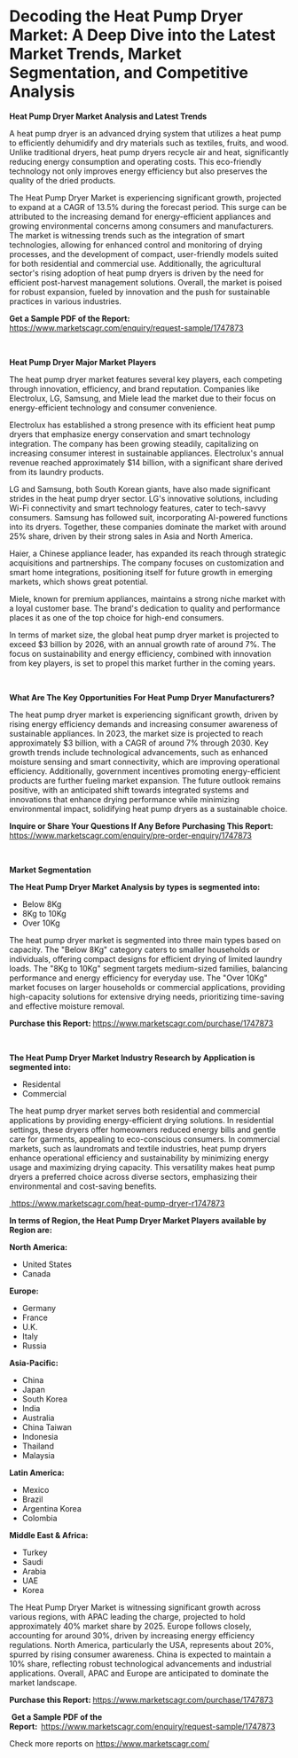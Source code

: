 <p><h1>Decoding the Heat Pump Dryer Market: A Deep Dive into the Latest Market Trends, Market Segmentation, and Competitive Analysis</h1></p><p><strong>Heat Pump Dryer Market Analysis and Latest Trends</strong></p>
<p><p>A heat pump dryer is an advanced drying system that utilizes a heat pump to efficiently dehumidify and dry materials such as textiles, fruits, and wood. Unlike traditional dryers, heat pump dryers recycle air and heat, significantly reducing energy consumption and operating costs. This eco-friendly technology not only improves energy efficiency but also preserves the quality of the dried products.</p><p>The Heat Pump Dryer Market is experiencing significant growth, projected to expand at a CAGR of 13.5% during the forecast period. This surge can be attributed to the increasing demand for energy-efficient appliances and growing environmental concerns among consumers and manufacturers. The market is witnessing trends such as the integration of smart technologies, allowing for enhanced control and monitoring of drying processes, and the development of compact, user-friendly models suited for both residential and commercial use. Additionally, the agricultural sector's rising adoption of heat pump dryers is driven by the need for efficient post-harvest management solutions. Overall, the market is poised for robust expansion, fueled by innovation and the push for sustainable practices in various industries.</p></p>
<p><strong>Get a Sample PDF of the Report:&nbsp;</strong> <a href="https://www.marketscagr.com/enquiry/request-sample/1747873?utm_campaign=3440&utm_medium=2&utm_source=Github&utm_content=ia&utm_term=10042025&utm_id=heat-pump-dryer">https://www.marketscagr.com/enquiry/request-sample/1747873</a></p>
<p>&nbsp;</p>
<p><strong>Heat Pump Dryer Major Market Players</strong></p>
<p><p>The heat pump dryer market features several key players, each competing through innovation, efficiency, and brand reputation. Companies like Electrolux, LG, Samsung, and Miele lead the market due to their focus on energy-efficient technology and consumer convenience.</p><p>Electrolux has established a strong presence with its efficient heat pump dryers that emphasize energy conservation and smart technology integration. The company has been growing steadily, capitalizing on increasing consumer interest in sustainable appliances. Electrolux's annual revenue reached approximately $14 billion, with a significant share derived from its laundry products.</p><p>LG and Samsung, both South Korean giants, have also made significant strides in the heat pump dryer sector. LG's innovative solutions, including Wi-Fi connectivity and smart technology features, cater to tech-savvy consumers. Samsung has followed suit, incorporating AI-powered functions into its dryers. Together, these companies dominate the market with around 25% share, driven by their strong sales in Asia and North America.</p><p>Haier, a Chinese appliance leader, has expanded its reach through strategic acquisitions and partnerships. The company focuses on customization and smart home integrations, positioning itself for future growth in emerging markets, which shows great potential.</p><p>Miele, known for premium appliances, maintains a strong niche market with a loyal customer base. The brand's dedication to quality and performance places it as one of the top choice for high-end consumers.</p><p>In terms of market size, the global heat pump dryer market is projected to exceed $3 billion by 2026, with an annual growth rate of around 7%. The focus on sustainability and energy efficiency, combined with innovation from key players, is set to propel this market further in the coming years.</p></p>
<p>&nbsp;</p>
<p><strong>What Are The Key Opportunities For Heat Pump Dryer Manufacturers?</strong></p>
<p><p>The heat pump dryer market is experiencing significant growth, driven by rising energy efficiency demands and increasing consumer awareness of sustainable appliances. In 2023, the market size is projected to reach approximately $3 billion, with a CAGR of around 7% through 2030. Key growth trends include technological advancements, such as enhanced moisture sensing and smart connectivity, which are improving operational efficiency. Additionally, government incentives promoting energy-efficient products are further fueling market expansion. The future outlook remains positive, with an anticipated shift towards integrated systems and innovations that enhance drying performance while minimizing environmental impact, solidifying heat pump dryers as a sustainable choice.</p></p>
<p><strong>Inquire or Share Your Questions If Any Before Purchasing This Report:</strong> <a href="https://www.marketscagr.com/enquiry/pre-order-enquiry/1747873?utm_campaign=3440&utm_medium=2&utm_source=Github&utm_content=ia&utm_term=10042025&utm_id=heat-pump-dryer">https://www.marketscagr.com/enquiry/pre-order-enquiry/1747873</a></p>
<p>&nbsp;</p>
<p><strong>Market Segmentation</strong></p>
<p><strong>The Heat Pump Dryer Market Analysis by types is segmented into:</strong></p>
<p><ul><li>Below 8Kg</li><li>8Kg to 10Kg</li><li>Over 10Kg</li></ul></p>
<p><p>The heat pump dryer market is segmented into three main types based on capacity. The "Below 8Kg" category caters to smaller households or individuals, offering compact designs for efficient drying of limited laundry loads. The "8Kg to 10Kg" segment targets medium-sized families, balancing performance and energy efficiency for everyday use. The "Over 10Kg" market focuses on larger households or commercial applications, providing high-capacity solutions for extensive drying needs, prioritizing time-saving and effective moisture removal.</p></p>
<p><strong>Purchase this Report:&nbsp;</strong><a href="https://www.marketscagr.com/purchase/1747873?utm_campaign=3440&utm_medium=2&utm_source=Github&utm_content=ia&utm_term=10042025&utm_id=heat-pump-dryer">https://www.marketscagr.com/purchase/1747873</a></p>
<p>&nbsp;</p>
<p><strong>The Heat Pump Dryer Market Industry Research by Application is segmented into:</strong></p>
<p><ul><li>Residental</li><li>Commercial</li></ul></p>
<p><p>The heat pump dryer market serves both residential and commercial applications by providing energy-efficient drying solutions. In residential settings, these dryers offer homeowners reduced energy bills and gentle care for garments, appealing to eco-conscious consumers. In commercial markets, such as laundromats and textile industries, heat pump dryers enhance operational efficiency and sustainability by minimizing energy usage and maximizing drying capacity. This versatility makes heat pump dryers a preferred choice across diverse sectors, emphasizing their environmental and cost-saving benefits.</p></p>
<p><a href="https://www.marketscagr.com/heat-pump-dryer-r1747873?utm_campaign=3440&utm_medium=2&utm_source=Github&utm_content=ia&utm_term=10042025&utm_id=heat-pump-dryer">&nbsp;https://www.marketscagr.com/heat-pump-dryer-r1747873</a></p>
<p><strong>In terms of Region, the Heat Pump Dryer Market Players available by Region are:</strong></p>
<p>
    <p> <strong> North America: </strong>
        <ul>
            <li>United States</li>
            <li>Canada</li>
        </ul>
        </p> 
    <p> <strong> Europe: </strong>
        <ul>
            <li>Germany</li>
            <li>France</li>
            <li>U.K.</li>
            <li>Italy</li>
            <li>Russia</li>
        </ul>
        </p> 
    <p> <strong> Asia-Pacific: </strong>
        <ul>
            <li>China</li>
            <li>Japan</li>
            <li>South Korea</li>
            <li>India</li>
            <li>Australia</li>
            <li>China Taiwan</li>
            <li>Indonesia</li>
            <li>Thailand</li>
            <li>Malaysia</li>
        </ul>
        </p> 
    <p> <strong> Latin America: </strong>
        <ul>
            <li>Mexico</li>
            <li>Brazil</li>
            <li>Argentina Korea</li>
            <li>Colombia</li>
        </ul>
        </p> 
    <p> <strong> Middle East & Africa: </strong>
        <ul>
            <li>Turkey</li>
            <li>Saudi</li>
            <li>Arabia</li>
            <li>UAE</li>
            <li>Korea</li>
        </ul>
    </p>
    </p>
<p><p>The Heat Pump Dryer Market is witnessing significant growth across various regions, with APAC leading the charge, projected to hold approximately 40% market share by 2025. Europe follows closely, accounting for around 30%, driven by increasing energy efficiency regulations. North America, particularly the USA, represents about 20%, spurred by rising consumer awareness. China is expected to maintain a 10% share, reflecting robust technological advancements and industrial applications. Overall, APAC and Europe are anticipated to dominate the market landscape.</p></p>
<p><strong>Purchase this Report: </strong><a href="https://www.marketscagr.com/purchase/1747873?utm_campaign=3440&utm_medium=2&utm_source=Github&utm_content=ia&utm_term=10042025&utm_id=heat-pump-dryer">https://www.marketscagr.com/purchase/1747873</a></p>
<p>&nbsp;<strong>Get a Sample PDF of the Report:&nbsp;&nbsp;</strong><a href="https://www.marketscagr.com/enquiry/request-sample/1747873?utm_campaign=3440&utm_medium=2&utm_source=Github&utm_content=ia&utm_term=10042025&utm_id=heat-pump-dryer">https://www.marketscagr.com/enquiry/request-sample/1747873</a></p>
<p><strong></strong></p>
<p>Check more reports on <a href="https://www.marketscagr.com/?utm_campaign=3440&utm_medium=2&utm_source=Github&utm_content=ia&utm_term=10042025&utm_id=heat-pump-dryer">https://www.marketscagr.com/</a></p>
